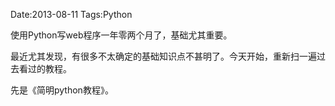 Date:2013-08-11
Tags:Python

使用Python写web程序一年零两个月了，基础尤其重要。

最近尤其发现，有很多不太确定的基础知识点不甚明了。今天开始，重新扫一遍过去看过的教程。

先是《简明python教程》。
